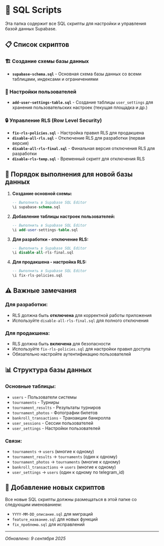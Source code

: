 # 📁 SQL Scripts

Эта папка содержит все SQL скрипты для настройки и управления базой данных Supabase.

## 📋 Список скриптов

### 🏗️ Создание схемы базы данных
- **`supabase-schema.sql`** - Основная схема базы данных со всеми таблицами, индексами и ограничениями

### 👤 Настройки пользователей
- **`add-user-settings-table.sql`** - Создание таблицы `user_settings` для хранения пользовательских настроек (текущая площадка и др.)

### 🔒 Управление RLS (Row Level Security)
- **`fix-rls-policies.sql`** - Настройка правил RLS для продакшена
- **`disable-all-rls.sql`** - Отключение RLS для разработки (первая версия)
- **`disable-all-rls-final.sql`** - Финальная версия отключения RLS для разработки
- **`disable-rls-temp.sql`** - Временный скрипт для отключения RLS

## 🚀 Порядок выполнения для новой базы данных

1. **Создание основной схемы:**
   ```sql
   -- Выполнить в Supabase SQL Editor
   \i supabase-schema.sql
   ```

2. **Добавление таблицы настроек пользователей:**
   ```sql
   -- Выполнить в Supabase SQL Editor
   \i add-user-settings-table.sql
   ```

3. **Для разработки - отключение RLS:**
   ```sql
   -- Выполнить в Supabase SQL Editor
   \i disable-all-rls-final.sql
   ```

4. **Для продакшена - настройка RLS:**
   ```sql
   -- Выполнить в Supabase SQL Editor
   \i fix-rls-policies.sql
   ```

## ⚠️ Важные замечания

### Для разработки:
- RLS должна быть **отключена** для корректной работы приложения
- Используйте `disable-all-rls-final.sql` для полного отключения

### Для продакшена:
- RLS должна быть **включена** для безопасности
- Используйте `fix-rls-policies.sql` для настройки правил доступа
- Обязательно настройте аутентификацию пользователей

## 📊 Структура базы данных

### Основные таблицы:
- `users` - Пользователи системы
- `tournaments` - Турниры
- `tournament_results` - Результаты турниров
- `tournament_photos` - Фотографии билетов
- `bankroll_transactions` - Транзакции банкролла
- `user_sessions` - Сессии пользователей
- `user_settings` - Настройки пользователей

### Связи:
- `tournaments` → `users` (многие к одному)
- `tournament_results` → `tournaments` (один к одному)
- `tournament_photos` → `tournaments` (многие к одному)
- `bankroll_transactions` → `users` (многие к одному)
- `user_settings` → `users` (один к одному по telegram_id)

## 🔧 Добавление новых скриптов

Все новые SQL скрипты должны размещаться в этой папке со следующим именованием:
- `YYYY-MM-DD_описание.sql` для миграций
- `feature_название.sql` для новых функций
- `fix_проблема.sql` для исправлений

---
*Обновлено: 9 сентября 2025*


